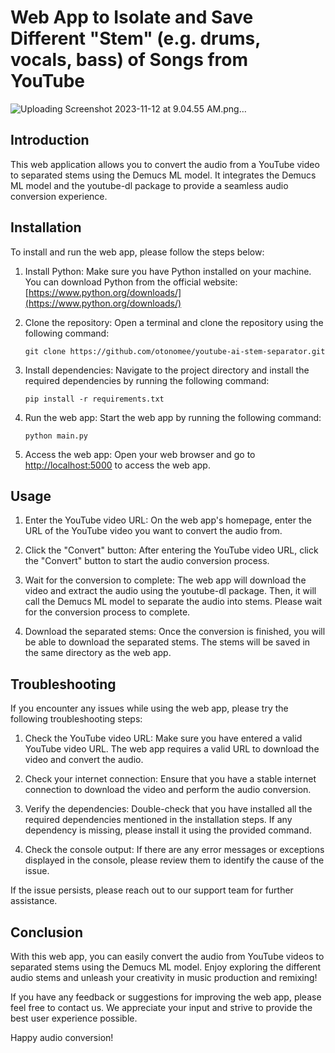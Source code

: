 # Web App to Isolate and Save Different "Stem" (e.g. drums, vocals, bass) of Songs from YouTube
![Uploading Screenshot 2023-11-12 at 9.04.55 AM.png…]()

## Introduction

This web application allows you to convert the audio from a YouTube video to separated stems using 
the Demucs ML model. It integrates the Demucs ML model and the youtube-dl package to provide a 
seamless audio conversion experience.

## Installation

To install and run the web app, please follow the steps below:

1. Install Python: Make sure you have Python installed on your machine. You can download Python 
from the official website: [https://www.python.org/downloads/](https://www.python.org/downloads/)

2. Clone the repository: Open a terminal and clone the repository using the following command:

   ```
   git clone https://github.com/otonomee/youtube-ai-stem-separator.git
   ```

3. Install dependencies: Navigate to the project directory and install the required dependencies 
by running the following command:

   ```
   pip install -r requirements.txt
   ```

4. Run the web app: Start the web app by running the following command:

   ```
   python main.py
   ```

5. Access the web app: Open your web browser and go to 
[http://localhost:5000](http://localhost:5000) to access the web app.

## Usage

1. Enter the YouTube video URL: On the web app's homepage, enter the URL of the YouTube video you 
want to convert the audio from.

2. Click the "Convert" button: After entering the YouTube video URL, click the "Convert" button to 
start the audio conversion process.

3. Wait for the conversion to complete: The web app will download the video and extract the audio 
using the youtube-dl package. Then, it will call the Demucs ML model to separate the audio into 
stems. Please wait for the conversion process to complete.

4. Download the separated stems: Once the conversion is finished, you will be able to download the 
separated stems. The stems will be saved in the same directory as the web app.

## Troubleshooting

If you encounter any issues while using the web app, please try the following troubleshooting 
steps:

1. Check the YouTube video URL: Make sure you have entered a valid YouTube video URL. The web app 
requires a valid URL to download the video and convert the audio.

2. Check your internet connection: Ensure that you have a stable internet connection to download 
the video and perform the audio conversion.

3. Verify the dependencies: Double-check that you have installed all the required dependencies 
mentioned in the installation steps. If any dependency is missing, please install it using the 
provided command.

4. Check the console output: If there are any error messages or exceptions displayed in the 
console, please review them to identify the cause of the issue.

If the issue persists, please reach out to our support team for further assistance.

## Conclusion

With this web app, you can easily convert the audio from YouTube videos to separated stems using 
the Demucs ML model. Enjoy exploring the different audio stems and unleash your creativity in 
music production and remixing!

If you have any feedback or suggestions for improving the web app, please feel free to contact us. 
We appreciate your input and strive to provide the best user experience possible.

Happy audio conversion!
